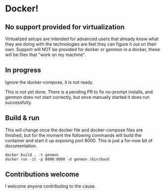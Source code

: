 # Docker!
## No support provided for virtualization
Virtualized setups are intended for advanced users that already know what they are doing with the technologies are feel they can figure it out on their own.  Support will NOT be provided for docker or genmon in a docker, these will be files that "work on my machine".

## In progress
Ignore the docker-compose, it is not ready.

This is not yet done. There is a pending PR to fix no-prompt installs, and genmon does not start correctly, but once manually started it does run successfully.

## Build & run
This will change once the docker file and docker-compose files are finished, but for the moment the following commands will build the container and start it up exposing port 8000.  This is just a for-now bit of documentation.
```
docker build . -t genmon
docker run -it -p 8000:8000 -d genmon /bin/bash
```

## Contributions welcome
I welcome anyone contributing to the cause.
